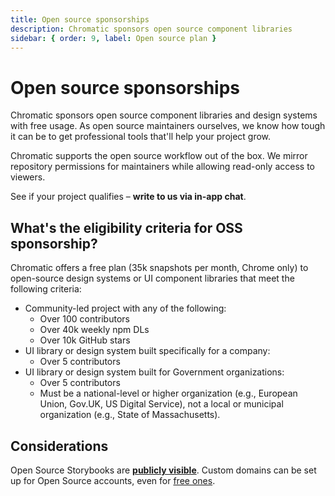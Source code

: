 ```yaml
---
title: Open source sponsorships
description: Chromatic sponsors open source component libraries
sidebar: { order: 9, label: Open source plan }
---
```


# Open source sponsorships

Chromatic sponsors open source component libraries and design systems with free usage. As open source maintainers ourselves, we know how tough it can be to get professional tools that'll help your project grow.

Chromatic supports the open source workflow out of the box. We mirror repository permissions for maintainers while allowing read-only access to viewers.

See if your project qualifies – <a class="intercom-opensource-qualification-bot"><b>write to us via in-app chat</b></a>.

## What's the eligibility criteria for OSS sponsorship?

Chromatic offers a free plan (35k snapshots per month, Chrome only) to open-source design systems or UI component libraries that meet the following criteria:

- Community-led project with any of the following:
  - Over 100 contributors
  - Over 40k weekly npm DLs
  - Over 10k GitHub stars
- UI library or design system built specifically for a company:
  - Over 5 contributors
- UI library or design system built for Government organizations:
  - Over 5 contributors
  - Must be a national-level or higher organization (e.g., European Union, Gov.UK, US Digital Service), not a local or municipal organization (e.g., State of Massachusetts).

## Considerations

Open Source Storybooks are [**publicly visible**](https://www.chromatic.com/docs/collaborators/#visibility). Custom domains can be set up for Open Source accounts, even for [free ones](https://www.chromatic.com/docs/permalinks/#prerequisites).
